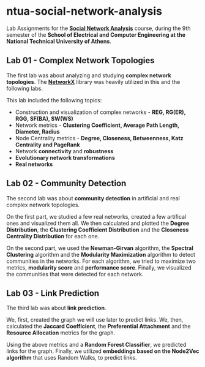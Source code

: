 # ntua-social-network-analysis

Lab Assignments for the [**Social Network Analysis**](https://www.ece.ntua.gr/en/undergraduate/courses/3379) course, during the 9th semester of the **School of Electrical and Computer Engineering at the National Technical University of Athens**.

## Lab 01 - Complex Network Topologies

The first lab was about analyzing and studying **complex network topologies**. The [**NetworkX**](https://networkx.org/) library was heavily utilized in this and the following labs. 

This lab included the following topics:
- Construction and visualization of complex networks - **REG, RG(ER), RGG, SF(BA), SW(WS)**
- Network metrics - **Clustering Coefficient, Average Path Length, Diameter, Radius**
- Node Centrality metrics - **Degree, Closeness, Betweenness, Katz Centrality and PageRank** 
- Network **connectivity** and **robustness**
- **Evolutionary network transformations**
- **Real networks**

## Lab 02 - Community Detection

The second lab was about **community detection** in artificial and real complex network topologies. 

On the first part, we studied a few real networks, created a few artifical ones and visualized them all. We then calculated and plotted the **Degree Distribution**, the **Clustering Coefficient Distribution** and the **Closeness Centrality Distribution** for each one.

On the second part, we used the **Newman-Girvan** algorithm, the **Spectral Clustering** algorithm and the **Modularity Maximization** algorithm to detect communities in the networks. For each algorithm, we tried to maximize two metrics, **modularity score** and **performance score**. Finally, we visualized the communities that were detected for each network.

## Lab 03 - Link Prediction

The third lab was about **link prediction**.

We, first, created the graph we will use later to predict links. We, then, calculated the **Jaccard Coefficient**, the **Preferential Attachment** and the **Resource Allocation** metrics for the graph.

Using the above metrics and a **Random Forest Classifier**, we predicted links for the graph. Finally, we utilized **embeddings based on the Node2Vec algorithm** that uses Random Walks, to predict links.
